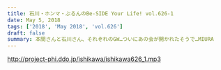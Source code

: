 ```yaml
---
title: 石川・ホンマ・ぶるんのBe-SIDE Your Life! vol.626-1
date: May 5, 2018
tags: ['2018', 'May 2018', 'vol.626']
draft: false
summary: 本間さんと石川さん、それぞれのGW…ついにあの会が開かれたそうで…MIURA
---
```


http://project-phi.ddo.jp/ishikawa/ishikawa626_1.mp3